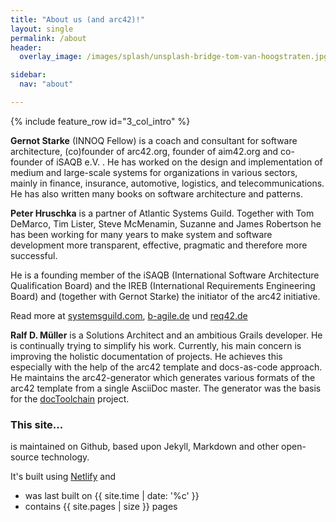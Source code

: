 ```yaml
---
title: "About us (and arc42)!"
layout: single
permalink: /about
header:
  overlay_image: /images/splash/unsplash-bridge-tom-van-hoogstraten.jpg

sidebar:
  nav: "about"

---
```



{% include feature_row id="3_col_intro"  %}

**Gernot Starke** (INNOQ Fellow) is a coach and consultant for software architecture, (co)founder of arc42.org, founder of aim42.org and co-founder of iSAQB e.V. . He has worked on the design and implementation of medium and large-scale systems for organizations in various sectors, mainly in finance, insurance, automotive, logistics, and telecommunications. He has also written many books on software architecture and patterns.

**Peter Hruschka** is a partner of Atlantic Systems Guild. Together with Tom DeMarco, Tim Lister, Steve McMenamin, Suzanne and James Robertson he has been working for many years to make system and software development more transparent, effective, pragmatic and therefore more successful.

He is a founding member of the iSAQB (International Software Architecture Qualification Board) and the IREB (International Requirements Engineering Board) and (together with Gernot Starke) the initiator of the arc42 initiative.

Read more at [systemsguild.com](http://systemsguild.com), [b-agile.de](https://b-agile.de) und [req42.de](https://req42.de)

**Ralf D. Müller** is a Solutions Architect and an ambitious Grails developer. He is continually trying to simplify his work. Currently, his main concern is improving the holistic documentation of projects. He achieves this especially with the help of the arc42 template and docs-as-code approach. He maintains the arc42-generator which generates various formats of the arc42 template from a single AsciiDoc master. The generator was the basis for the [docToolchain](https://doctoolchain.github.io/docToolchain/) project.



### This site...

is maintained on Github, based upon Jekyll, Markdown and other open-source
technology.

It's built using [Netlify](https://www.netlify.com/) and

* was last built on {{ site.time | date: '%c' }}
* contains {{ site.pages | size }} pages
